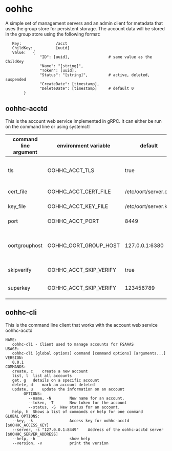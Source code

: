 # oohhc
A simple set of management servers and an admin client for metadata that uses the group store for persistent storage.
The account data will be stored in the group store using the following format:

```
   Key:               /acct
   ChildKey:          [uuid]
   Value:   { 
               "ID": [uuid],                 # same value as the ChildKey
               "Name": "[string]",           
               "Token": [uuid],     
               "Status": "[string]",         # active, deleted, suspended
               "CreateDate": [timestamp],
               "DeleteDate": [timestamp]     # default 0
        }
```

## oohhc-acctd
This is the account web service implemented in gRPC.  It can either be run on the command line or using systemctl

command line argument | environment variable | default | description
--------------------- | -------------------- | ------- | -----------
tls | OOHHC_ACCT_TLS | true | Connection uses TLS if true, else plain TCP
cert_file | OOHHC_ACCT_CERT_FILE | /etc/oort/server.crt | The TLS cert file
key_file |  OOHHC_ACCT_KEY_FILE | /etc/oort/server.key | The TLS key file
port | OOHHC_ACCT_PORT | 8449 | The acct server port
oortgrouphost | OOHHC_OORT_GROUP_HOST | 127.0.0.1:6380 | host:port to use when connecting to oort group store
skipverify | OOHHC_ACCT_SKIP_VERIFY | true | don't verify cert
superkey | OOHHC_ACCT_SKIP_VERIFY | 123456789 | Super User key used for authentication


## oohhc-cli
This is the command line client that works with the account web service oohhc-acctd

```
NAME:
   oohhc-cli - Client used to manage accounts for FSAAAS
USAGE:
   oohhc-cli [global options] command [command options] [arguments...]
VERSION:
   0.0.1
COMMANDS:
   create, c	create a new account
   list, l	list all accounts
   get, g	details on a specific account
   delete, d	mark an account deleted
   update, u	update the information on an account
        OPTIONS:
          --name, -N 		New name for an account.
          --token, -T 		New token for the account
          --status, -S 	New status for an account.
   help, h	Shows a list of commands or help for one command
GLOBAL OPTIONS:
   --key, -k 				Access key for oohhc-acctd [$OOHHC_ACCESS_KEY]
   --server, -s "127.0.0.1:8449"	Address of the oohhc-acctd server [$OOHHC_SERVER_ADDRESS]
   --help, -h				show help
   --version, -v			print the version
```
